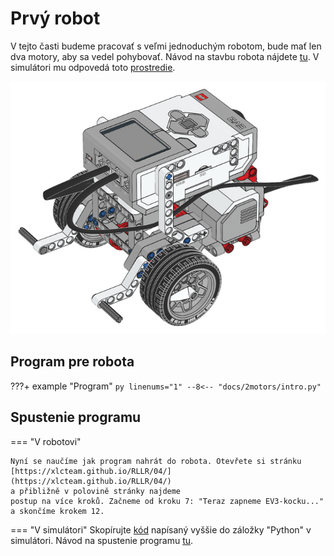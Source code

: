 # Prvý robot

V tejto časti budeme pracovať s veľmi jednoduchým robotom, bude mať len dva
motory, aby sa vedel pohybovať. Návod na stavbu robota nájdete [tu](https://education.lego.com/v3/assets/blt293eea581807678a/bltc8481dd2666822ff/5f8801e3f4f4cf0fa39d2fef/ev3-rem-driving-base.pdf).
V simulátori mu odpovedá toto [prostredie](https://gears.aposteriori.com.sg/index.html?worldJSON=https%3A%2F%2Fraw.githubusercontent.com%2Fvargac%2FBrno-SDB-Robotika%2Fmaster%2FgridMap.json&robotJSON=https%3A%2F%2Fraw.githubusercontent.com%2Fvargac%2FBrno-SDB-Robotika%2Fmaster%2Frobot.json).

![Robot](img/robot.png)

## Program pre robota

???+ example "Program"
    ``` py linenums="1"
    --8<-- "docs/2motors/intro.py"
    ```

## Spustenie programu

=== "V robotovi"

    Nyní se naučíme jak program nahrát do robota. Otevřete si stránku
    [https://xlcteam.github.io/RLLR/04/](https://xlcteam.github.io/RLLR/04/)
    a přibližně v polovině stránky najdeme
    postup na více kroků. Začneme od kroku 7: "Teraz zapneme EV3-kocku..."
    a skončíme krokem 12.

=== "V simulátori"
    Skopírujte [kód](#program-pre-robota) napísaný vyššie do záložky "Python"
    v simulátori. Návod na spustenie programu
    [tu](/simulator/#spustenie-programu).
